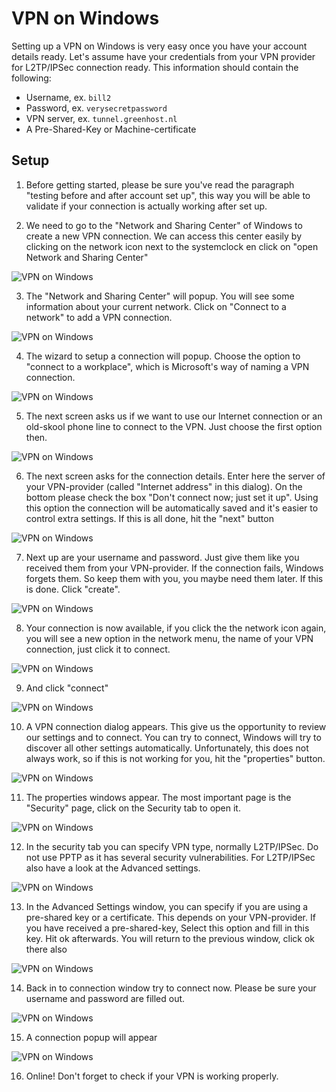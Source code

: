 VPN on Windows
==============

Setting up a VPN on Windows is very easy once you have your account details ready. Let's assume have your credentials from your VPN provider for L2TP/IPSec connection ready. This information should contain the following:

 * Username, ex. `bill2`
 * Password, ex. `verysecretpassword`
 * VPN server, ex. `tunnel.greenhost.nl`
 * A Pre-Shared-Key or Machine-certificate

Setup
----- 

 1. Before getting started, please be sure you've read the paragraph "testing before and after account set up", this way you will be able to validate if your connection is actually working after set up.

 2. We need to go to the "Network and Sharing Center" of Windows to create a new VPN connection. We can access this center easily by clicking on the network icon next to the systemclock en click on "open Network and Sharing Center"

 ![VPN on Windows](vpn_windows_01.jpg)

 3. The "Network and Sharing Center" will popup. You will see some information about your current network. Click on "Connect to a network" to add a VPN connection.

 ![VPN on Windows](vpn_windows_02.jpg)

 4. The wizard to setup a connection will popup. Choose the option to "connect to a workplace", which is Microsoft's way of naming a VPN connection.

 ![VPN on Windows](vpn_windows_03.jpg)

 5. The next screen asks us if we want to use our Internet connection or an old-skool phone line to connect to the VPN. Just choose the first option then.

 ![VPN on Windows](vpn_windows_04.jpg)

 6. The next screen asks for the connection details. Enter here the server of your VPN-provider (called "Internet address" in this dialog). On the bottom please check the box "Don't connect now; just set it up". Using this option the connection will be automatically saved and it's easier to control extra settings. If this is all done, hit the "next" button

 ![VPN on Windows](vpn_windows_05.jpg)

 7. Next up are your username and password. Just give them like you received them from your VPN-provider. If the connection fails, Windows forgets them. So keep them with you, you maybe need them later. If this is done. Click "create".

 ![VPN on Windows](vpn_windows_06.jpg)

 8. Your connection is now available, if you click the the network icon again, you will see a new option in the network menu, the name of your VPN connection, just click it to connect.

 ![VPN on Windows](vpn_windows_07.jpg)

 9. And click "connect"

 ![VPN on Windows](vpn_windows_08.jpg)

 10. A VPN connection dialog appears. This give us the opportunity to review our settings and to connect. You can try to connect, Windows will try to discover all other settings automatically. Unfortunately, this does not always work, so if this is not working for you, hit the "properties" button.

 ![VPN on Windows](vpn_windows_09.jpg)

 11. The properties windows appear. The most important page is the "Security" page, click on the Security tab to open it.

 ![VPN on Windows](vpn_windows_10.jpg)

 12. In the security tab you can specify VPN type, normally L2TP/IPSec. Do not use PPTP as it has several security vulnerabilities. For L2TP/IPSec also have a look at the Advanced settings.

 ![VPN on Windows](vpn_windows_11.jpg)

 13. In the Advanced Settings window, you can specify if you are using a pre-shared key or a certificate. This depends on your VPN-provider. If you have received a pre-shared-key, Select this option and fill in this key. Hit ok afterwards. You will return to the previous window, click ok there also

 ![VPN on Windows](vpn_windows_12.jpg)

 14. Back in to connection window try to connect now. Please be sure your username and password are filled out.

 ![VPN on Windows](vpn_windows_13.jpg)

 15. A connection popup will appear

 ![VPN on Windows](vpn_windows_14.jpg)

 16. Online! Don't forget to check if your VPN is working properly. 